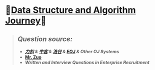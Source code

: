 # 🎉[Data Structure and Algorithm Journey](https://github.com/raingrain/data-structure-and-algorithm-journey)🎉

> ## *Question source:*
>
> - ***[力扣](https://leetcode.cn/u/raingrain/) & [牛客](https://www.nowcoder.com/users/569905451) & [洛谷](https://www.luogu.com.cn/user/1006250) & [EOJ](https://acm.ecnu.edu.cn/) & Other OJ Systems***
> - [**Mr. Zuo**](https://github.com/algorithmzuo)
> - ***Written and Interview Questions in Enterprise Recruitment***
